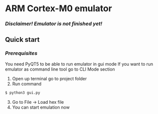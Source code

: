 # **ARM Cortex-M0 emulator**
### ***Disclaimer! Emulator is not finished yet!***
## **Quick start**
### *Prerequisites*
You need PyQT5 to be able to run emulator in gui mode
If you want to run emulator as command line tool
go to CLI Mode section

 1. Open up terminal go to project folder
 2. Run command
 ```bash
$ python3 gui.py
```
 3. Go to File -> Load hex file
 4. You can start emulation now
